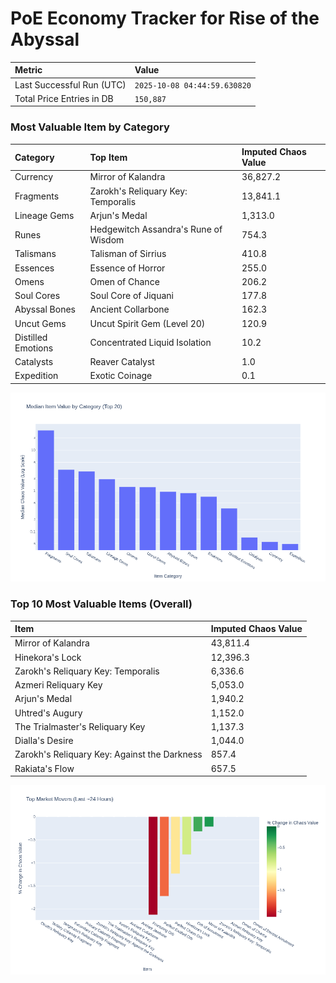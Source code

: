 # PoE Economy Tracker for Rise of the Abyssal

<!-- START_MAINTENANCE -->
| Metric | Value |
|:---|:---|
| Last Successful Run (UTC) | `2025-10-08 04:44:59.630820` |
| Total Price Entries in DB | `150,887` |

<!-- END_MAINTENANCE -->

<!-- START_DATAFRAME_DEBUG -->
<!-- END_DATAFRAME_DEBUG -->

<!-- START_CATEGORY_ANALYSIS -->
### Most Valuable Item by Category
| Category | Top Item | Imputed Chaos Value |
| :--- | :--- | :--- |
| Currency | Mirror of Kalandra | 36,827.2 |
| Fragments | Zarokh's Reliquary Key: Temporalis | 13,841.1 |
| Lineage Gems | Arjun's Medal | 1,313.0 |
| Runes | Hedgewitch Assandra's Rune of Wisdom | 754.3 |
| Talismans | Talisman of Sirrius | 410.8 |
| Essences | Essence of Horror | 255.0 |
| Omens | Omen of Chance | 206.2 |
| Soul Cores | Soul Core of Jiquani | 177.8 |
| Abyssal Bones | Ancient Collarbone | 162.3 |
| Uncut Gems | Uncut Spirit Gem (Level 20) | 120.9 |
| Distilled Emotions | Concentrated Liquid Isolation | 10.2 |
| Catalysts | Reaver Catalyst | 1.0 |
| Expedition | Exotic Coinage | 0.1 |


![Category Analysis Chart](charts/category_analysis.png)
<!-- END_ANALYSIS -->

<!-- START_ANALYSIS -->
### Top 10 Most Valuable Items (Overall)
| Item | Imputed Chaos Value |
| :--- | :--- |
| Mirror of Kalandra | 43,811.4 |
| Hinekora's Lock | 12,396.3 |
| Zarokh's Reliquary Key: Temporalis | 6,336.6 |
| Azmeri Reliquary Key | 5,053.0 |
| Arjun's Medal | 1,940.2 |
| Uhtred's Augury | 1,152.0 |
| The Trialmaster's Reliquary Key | 1,137.3 |
| Dialla's Desire | 1,044.0 |
| Zarokh's Reliquary Key: Against the Darkness | 857.4 |
| Rakiata's Flow | 657.5 |


![Market Movers Chart](charts/market_movers.png)
<!-- END_ANALYSIS -->
